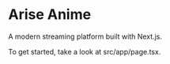# Arise Anime

A modern streaming platform built with Next.js.

To get started, take a look at src/app/page.tsx.
